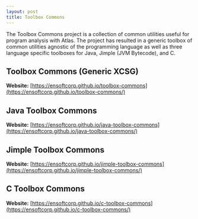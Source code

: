```yaml
---
layout: post
title: Toolbox Commons
---
```


The Toolbox Commons project is a collection of common utilities useful for program analysis with Atlas. The project has resulted in a generic toolbox of common utilities agnostic of the programming language as well as three language specific toolboxes for Java, Jimple (JVM Bytecode), and C.

## Toolbox Commons (Generic XCSG)
**Website:** [https://ensoftcorp.github.io/toolbox-commons](https://ensoftcorp.github.io/toolbox-commons/)

## Java Toolbox Commons
**Website:** [https://ensoftcorp.github.io/java-toolbox-commons](https://ensoftcorp.github.io/java-toolbox-commons/)

## Jimple Toolbox Commons
**Website:** [https://ensoftcorp.github.io/jimple-toolbox-commons](https://ensoftcorp.github.io/jimple-toolbox-commons/)

## C Toolbox Commons
**Website:** [https://ensoftcorp.github.io/c-toolbox-commons](https://ensoftcorp.github.io/c-toolbox-commons/)